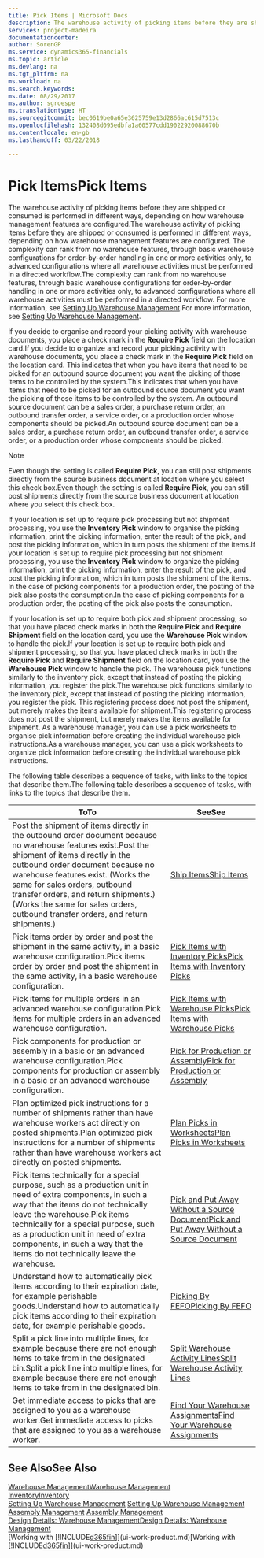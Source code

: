 ```yaml
---
title: Pick Items | Microsoft Docs
description: The warehouse activity of picking items before they are shipped or consumed is performed in different ways, depending on how warehouse management features are configured. The [setup](../configure-warehouse-processes.md) complexity can rank from no warehouse features, through basic warehouse configurations for order-by-order handling in one or more activities only, to advanced configurations where all warehouse activities must be performed in a directed workflow.
services: project-madeira
documentationcenter: 
author: SorenGP
ms.service: dynamics365-financials
ms.topic: article
ms.devlang: na
ms.tgt_pltfrm: na
ms.workload: na
ms.search.keywords: 
ms.date: 08/29/2017
ms.author: sgroespe
ms.translationtype: HT
ms.sourcegitcommit: bec0619be0a65e3625759e13d2866ac615d7513c
ms.openlocfilehash: 132408d095edbfa1a60577cdd19022920088670b
ms.contentlocale: en-gb
ms.lasthandoff: 03/22/2018

---
```

# <a name="pick-items"></a><span data-ttu-id="7eb5c-104">Pick Items</span><span class="sxs-lookup"><span data-stu-id="7eb5c-104">Pick Items</span></span>
<span data-ttu-id="7eb5c-105">The warehouse activity of picking items before they are shipped or consumed is performed in different ways, depending on how warehouse management features are configured.</span><span class="sxs-lookup"><span data-stu-id="7eb5c-105">The warehouse activity of picking items before they are shipped or consumed is performed in different ways, depending on how warehouse management features are configured.</span></span> <span data-ttu-id="7eb5c-106">The complexity can rank from no warehouse features, through basic warehouse configurations for order-by-order handling in one or more activities only, to advanced configurations where all warehouse activities must be performed in a directed workflow.</span><span class="sxs-lookup"><span data-stu-id="7eb5c-106">The complexity can rank from no warehouse features, through basic warehouse configurations for order-by-order handling in one or more activities only, to advanced configurations where all warehouse activities must be performed in a directed workflow.</span></span> <span data-ttu-id="7eb5c-107">For more information, see [Setting Up Warehouse Management](warehouse-setup-warehouse.md).</span><span class="sxs-lookup"><span data-stu-id="7eb5c-107">For more information, see [Setting Up Warehouse Management](warehouse-setup-warehouse.md).</span></span>

<span data-ttu-id="7eb5c-108">If you decide to organise and record your picking activity with warehouse documents, you place a check mark in the **Require Pick** field on the location card.</span><span class="sxs-lookup"><span data-stu-id="7eb5c-108">If you decide to organize and record your picking activity with warehouse documents, you place a check mark in the **Require Pick** field on the location card.</span></span> <span data-ttu-id="7eb5c-109">This indicates that when you have items that need to be picked for an outbound source document you want the picking of those items to be controlled by the system.</span><span class="sxs-lookup"><span data-stu-id="7eb5c-109">This indicates that when you have items that need to be picked for an outbound source document you want the picking of those items to be controlled by the system.</span></span> <span data-ttu-id="7eb5c-110">An outbound source document can be a sales order, a purchase return order, an outbound transfer order, a service order, or a production order whose components should be picked.</span><span class="sxs-lookup"><span data-stu-id="7eb5c-110">An outbound source document can be a sales order, a purchase return order, an outbound transfer order, a service order, or a production order whose components should be picked.</span></span>

> [!NOTE]
> <span data-ttu-id="7eb5c-111">Even though the setting is called **Require Pick**, you can still post shipments directly from the source business document at location where you select this check box.</span><span class="sxs-lookup"><span data-stu-id="7eb5c-111">Even though the setting is called **Require Pick**, you can still post shipments directly from the source business document at location where you select this check box.</span></span>

<span data-ttu-id="7eb5c-112">If your location is set up to require pick processing but not shipment processing, you use the **Inventory Pick** window to organise the picking information, print the picking information, enter the result of the pick, and post the picking information, which in turn posts the shipment of the items.</span><span class="sxs-lookup"><span data-stu-id="7eb5c-112">If your location is set up to require pick processing but not shipment processing, you use the **Inventory Pick** window to organize the picking information, print the picking information, enter the result of the pick, and post the picking information, which in turn posts the shipment of the items.</span></span> <span data-ttu-id="7eb5c-113">In the case of picking components for a production order, the posting of the pick also posts the consumption.</span><span class="sxs-lookup"><span data-stu-id="7eb5c-113">In the case of picking components for a production order, the posting of the pick also posts the consumption.</span></span>

<span data-ttu-id="7eb5c-114">If your location is set up to require both pick and shipment processing, so that you have placed check marks in both the **Require Pick** and **Require Shipment** field on the location card, you use the **Warehouse Pick** window to handle the pick.</span><span class="sxs-lookup"><span data-stu-id="7eb5c-114">If your location is set up to require both pick and shipment processing, so that you have placed check marks in both the **Require Pick** and **Require Shipment** field on the location card, you use the **Warehouse Pick** window to handle the pick.</span></span> <span data-ttu-id="7eb5c-115">The warehouse pick functions similarly to the inventory pick, except that instead of posting the picking information, you register the pick.</span><span class="sxs-lookup"><span data-stu-id="7eb5c-115">The warehouse pick functions similarly to the inventory pick, except that instead of posting the picking information, you register the pick.</span></span> <span data-ttu-id="7eb5c-116">This registering process does not post the shipment, but merely makes the items available for shipment.</span><span class="sxs-lookup"><span data-stu-id="7eb5c-116">This registering process does not post the shipment, but merely makes the items available for shipment.</span></span> <span data-ttu-id="7eb5c-117">As a warehouse manager, you can use a pick worksheets to organise pick information before creating the individual warehouse pick instructions.</span><span class="sxs-lookup"><span data-stu-id="7eb5c-117">As a warehouse manager, you can use a pick worksheets to organize pick information before creating the individual warehouse pick instructions.</span></span>

<span data-ttu-id="7eb5c-118">The following table describes a sequence of tasks, with links to the topics that describe them.</span><span class="sxs-lookup"><span data-stu-id="7eb5c-118">The following table describes a sequence of tasks, with links to the topics that describe them.</span></span>   

|<span data-ttu-id="7eb5c-119">**To**</span><span class="sxs-lookup"><span data-stu-id="7eb5c-119">**To**</span></span>|<span data-ttu-id="7eb5c-120">**See**</span><span class="sxs-lookup"><span data-stu-id="7eb5c-120">**See**</span></span>|
|------------|-------------|  
|<span data-ttu-id="7eb5c-121">Post the shipment of items directly in the outbound order document because no warehouse features exist.</span><span class="sxs-lookup"><span data-stu-id="7eb5c-121">Post the shipment of items directly in the outbound order document because no warehouse features exist.</span></span> <span data-ttu-id="7eb5c-122">(Works the same for sales orders, outbound transfer orders, and return shipments.)</span><span class="sxs-lookup"><span data-stu-id="7eb5c-122">(Works the same for sales orders, outbound transfer orders, and return shipments.)</span></span>|[<span data-ttu-id="7eb5c-123">Ship Items</span><span class="sxs-lookup"><span data-stu-id="7eb5c-123">Ship Items</span></span>](warehouse-how-ship-items.md)|  
|<span data-ttu-id="7eb5c-124">Pick items order by order and post the shipment in the same activity, in a basic warehouse configuration.</span><span class="sxs-lookup"><span data-stu-id="7eb5c-124">Pick items order by order and post the shipment in the same activity, in a basic warehouse configuration.</span></span>|[<span data-ttu-id="7eb5c-125">Pick Items with Inventory Picks</span><span class="sxs-lookup"><span data-stu-id="7eb5c-125">Pick Items with Inventory Picks</span></span>](warehouse-how-to-pick-items-with-inventory-picks.md)|
|<span data-ttu-id="7eb5c-126">Pick items for multiple orders in an advanced warehouse configuration.</span><span class="sxs-lookup"><span data-stu-id="7eb5c-126">Pick items for multiple orders in an advanced warehouse configuration.</span></span>|[<span data-ttu-id="7eb5c-127">Pick Items with Warehouse Picks</span><span class="sxs-lookup"><span data-stu-id="7eb5c-127">Pick Items with Warehouse Picks</span></span>](warehouse-how-to-pick-items-for-warehouse-shipment.md)|  
|<span data-ttu-id="7eb5c-128">Pick components for production or assembly in a basic or an advanced warehouse configuration.</span><span class="sxs-lookup"><span data-stu-id="7eb5c-128">Pick components for production or assembly in a basic or an advanced warehouse configuration.</span></span>|[<span data-ttu-id="7eb5c-129">Pick for Production or Assembly</span><span class="sxs-lookup"><span data-stu-id="7eb5c-129">Pick for Production or Assembly</span></span>](warehouse-how-to-pick-for-production.md)|  
|<span data-ttu-id="7eb5c-130">Plan optimized pick instructions for a number of shipments rather than have warehouse workers act directly on posted shipments.</span><span class="sxs-lookup"><span data-stu-id="7eb5c-130">Plan optimized pick instructions for a number of shipments rather than have warehouse workers act directly on posted shipments.</span></span>|[<span data-ttu-id="7eb5c-131">Plan Picks in Worksheets</span><span class="sxs-lookup"><span data-stu-id="7eb5c-131">Plan Picks in Worksheets</span></span>](warehouse-how-to-plan-picks-in-worksheets.md)|  
|<span data-ttu-id="7eb5c-132">Pick items technically for a special purpose, such as a production unit in need of extra components, in such a way that the items do not technically leave the warehouse.</span><span class="sxs-lookup"><span data-stu-id="7eb5c-132">Pick items technically for a special purpose, such as a production unit in need of extra components, in such a way that the items do not technically leave the warehouse.</span></span>|[<span data-ttu-id="7eb5c-133">Pick and Put Away Without a Source Document</span><span class="sxs-lookup"><span data-stu-id="7eb5c-133">Pick and Put Away Without a Source Document</span></span>](warehouse-how-to-create-put-aways-from-internal-put-aways.md)|
|<span data-ttu-id="7eb5c-134">Understand how to automatically pick items according to their expiration date, for example perishable goods.</span><span class="sxs-lookup"><span data-stu-id="7eb5c-134">Understand how to automatically pick items according to their expiration date, for example perishable goods.</span></span>|[<span data-ttu-id="7eb5c-135">Picking By FEFO</span><span class="sxs-lookup"><span data-stu-id="7eb5c-135">Picking By FEFO</span></span>](warehouse-picking-by-fefo.md)|
|<span data-ttu-id="7eb5c-136">Split a pick line into multiple lines, for example because there are not enough items to take from in the designated bin.</span><span class="sxs-lookup"><span data-stu-id="7eb5c-136">Split a pick line into multiple lines, for example because there are not enough items to take from in the designated bin.</span></span>|[<span data-ttu-id="7eb5c-137">Split Warehouse Activity Lines</span><span class="sxs-lookup"><span data-stu-id="7eb5c-137">Split Warehouse Activity Lines</span></span>](warehouse-how-to-split-warehouse-activity-lines.md)|
|<span data-ttu-id="7eb5c-138">Get immediate access to picks that are assigned to you as a warehouse worker.</span><span class="sxs-lookup"><span data-stu-id="7eb5c-138">Get immediate access to picks that are assigned to you as a warehouse worker.</span></span>|[<span data-ttu-id="7eb5c-139">Find Your Warehouse Assignments</span><span class="sxs-lookup"><span data-stu-id="7eb5c-139">Find Your Warehouse Assignments</span></span>](warehouse-how-to-find-your-warehouse-assignments.md)|  

## <a name="see-also"></a><span data-ttu-id="7eb5c-140">See Also</span><span class="sxs-lookup"><span data-stu-id="7eb5c-140">See Also</span></span>  
[<span data-ttu-id="7eb5c-141">Warehouse Management</span><span class="sxs-lookup"><span data-stu-id="7eb5c-141">Warehouse Management</span></span>](warehouse-manage-warehouse.md)  
[<span data-ttu-id="7eb5c-142">Inventory</span><span class="sxs-lookup"><span data-stu-id="7eb5c-142">Inventory</span></span>](inventory-manage-inventory.md)  
<span data-ttu-id="7eb5c-143">[Setting Up Warehouse Management](warehouse-setup-warehouse.md)   </span><span class="sxs-lookup"><span data-stu-id="7eb5c-143">[Setting Up Warehouse Management](warehouse-setup-warehouse.md)   </span></span>  
<span data-ttu-id="7eb5c-144">[Assembly Management](assembly-assemble-items.md)  </span><span class="sxs-lookup"><span data-stu-id="7eb5c-144">[Assembly Management](assembly-assemble-items.md)  </span></span>  
[<span data-ttu-id="7eb5c-145">Design Details: Warehouse Management</span><span class="sxs-lookup"><span data-stu-id="7eb5c-145">Design Details: Warehouse Management</span></span>](design-details-warehouse-management.md)  
<span data-ttu-id="7eb5c-146">[Working with [!INCLUDE[d365fin](includes/d365fin_md.md)]](ui-work-product.md)</span><span class="sxs-lookup"><span data-stu-id="7eb5c-146">[Working with [!INCLUDE[d365fin](includes/d365fin_md.md)]](ui-work-product.md)</span></span>

